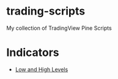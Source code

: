 # trading-scripts
My collection of TradingView Pine Scripts

# Indicators
- [Low and High Levels](https://github.com/traderjosh/trading-scripts/blob/main/scrips/ranges.pinescript)

